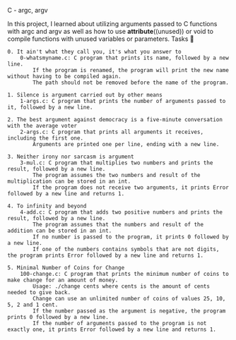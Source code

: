 C - argc, argv

In this project, I learned about utilizing arguments passed to C functions with argc and argv as well as how to use __attribute__((unused)) or void to compile functions with unused variables or parameters.
Tasks 📃

    0. It ain't what they call you, it's what you answer to
        0-whatsmyname.c: C program that prints its name, followed by a new line.
            If the program is renamed, the program will print the new name without having to be compiled again.
            The path should not be removed before the name of the program.

    1. Silence is argument carried out by other means
        1-args.c: C program that prints the number of arguments passed to it, followed by a new line.

    2. The best argument against democracy is a five-minute conversation with the average voter
        2-args.c: C program that prints all arguments it receives, including the first one.
            Arguments are printed one per line, ending with a new line.

    3. Neither irony nor sarcasm is argument
        3-mul.c: C program that multiplies two numbers and prints the result, followed by a new line.
            The program assumes the two numbers and result of the multiplication can be stored in an int.
            If the program does not receive two arguments, it prints Error followed by a new line and returns 1.

    4. To infinity and beyond
        4-add.c: C program that adds two positive numbers and prints the result, followed by a new line.
            The program assumes that the numbers and result of the addition can be stored in an int.
            If no number is passed to the program, it prints 0 followed by a new line.
            If one of the numbers contains symbols that are not digits, the program prints Error followed by a new line and returns 1.

    5. Minimal Number of Coins for Change
        100-change.c: C program that prints the minimum number of coins to make change for an amount of money.
            Usage: ./change cents where cents is the amount of cents needed to give back.
            Change can use an unlimited number of coins of values 25, 10, 5, 2 and 1 cent.
            If the number passed as the argument is negative, the program prints 0 followed by a new line.
            If the number of arguments passed to the program is not exactly one, it prints Error followed by a new line and returns 1.
